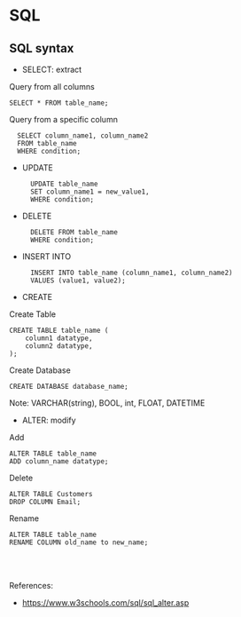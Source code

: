 # SQL

## SQL syntax
- SELECT: extract

Query from all columns

    SELECT * FROM table_name;

Query from a specific column

      SELECT column_name1, column_name2
      FROM table_name
      WHERE condition;

- UPDATE

        UPDATE table_name
        SET column_name1 = new_value1, 
        WHERE condition;

- DELETE

        DELETE FROM table_name 
        WHERE condition;

- INSERT INTO

        INSERT INTO table_name (column_name1, column_name2)
        VALUES (value1, value2);

- CREATE

Create Table

    CREATE TABLE table_name (
        column1 datatype,
        column2 datatype,
    );

Create Database

    CREATE DATABASE database_name;

Note: VARCHAR(string), BOOL, int, FLOAT, DATETIME

- ALTER: modify

Add

    ALTER TABLE table_name
    ADD column_name datatype;

Delete

    ALTER TABLE Customers
    DROP COLUMN Email;

Rename

    ALTER TABLE table_name
    RENAME COLUMN old_name to new_name;

<br/>
<br/>

References:
- https://www.w3schools.com/sql/sql_alter.asp

